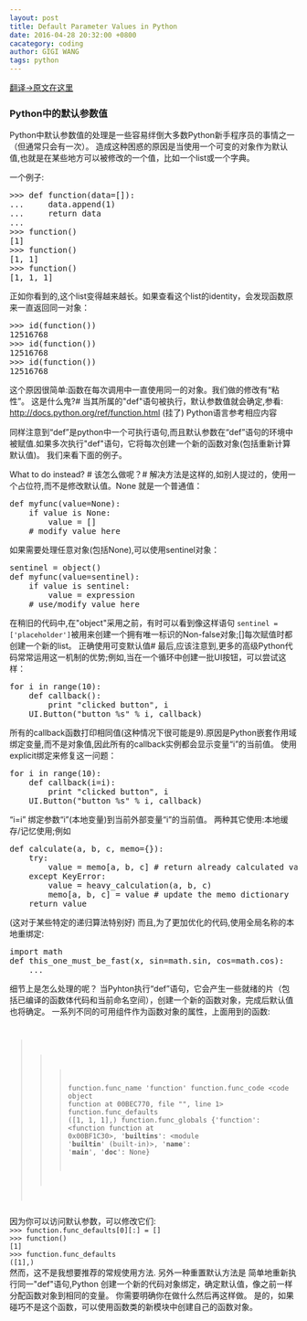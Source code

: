 ```yaml
---
layout: post
title: Default Parameter Values in Python
date: 2016-04-28 20:32:00 +0800
cacategory: coding
author: GIGI WANG
tags: python
---
```

[翻译->原文在这里](http://effbot.org/zone/default-values.htm)


<h3>Python中的默认参数值</h3>

Python中默认参数值的处理是一些容易绊倒大多数Python新手程序员的事情之一（但通常只会有一次）。
造成这种困惑的原因是当使用一个可变的对象作为默认值,也就是在某些地方可以被修改的一个值，比如一个list或一个字典。

一个例子:
<pre>
>>> def function(data=[]):
...     data.append(1)
...     return data
...
>>> function()
[1]
>>> function()
[1, 1]
>>> function()
[1, 1, 1]
</pre>

正如你看到的,这个list变得越来越长。如果查看这个list的identity，会发现函数原来一直返回同一对象：
<pre>
>>> id(function())
12516768
>>> id(function())
12516768
>>> id(function())
12516768
</pre>

这个原因很简单:函数在每次调用中一直使用同一的对象。我们做的修改有“粘性”。
这是什么鬼?#
当其所属的"def"语句被执行，默认参数值就会确定,参看:
http://docs.python.org/ref/function.html (挂了)
Python语言参考相应内容

同样注意到“def”是python中一个可执行语句,而且默认参数在“def”语句的环境中被赋值.如果多次执行"def"语句，它将每次创建一个新的函数对象(包括重新计算默认值)。
我们来看下面的例子。

What to do instead? #
该怎么做呢？#
解决方法是这样的,如别人提过的，使用一个占位符,而不是修改默认值。None 就是一个普通值：
<pre>
def myfunc(value=None):
    if value is None:
        value = []
    # modify value here
</pre>
如果需要处理任意对象(包括None),可以使用sentinel对象：
<pre>
sentinel = object()
def myfunc(value=sentinel):
    if value is sentinel:
        value = expression
    # use/modify value here
</pre>
在稍旧的代码中,在"object"采用之前，有时可以看到像这样语句
<code>sentinel = ['placeholder']</code>被用来创建一个拥有唯一标识的Non-false对象;[]每次赋值时都创建一个新的list。
正确使用可变默认值#
最后,应该注意到,更多的高级Python代码常常运用这一机制的优势;例如,当在一个循环中创建一批UI按钮，可以尝试这样：
<pre>
for i in range(10):
    def callback():
        print "clicked button", i
    UI.Button("button %s" % i, callback)
</pre>
所有的callback函数打印相同值(这种情况下很可能是9).原因是Python嵌套作用域绑定变量,而不是对象值,因此所有的callback实例都会显示变量“i”的当前值。
使用explicit绑定来修复这一问题：
<pre>
for i in range(10):
    def callback(i=i):
        print "clicked button", i
    UI.Button("button %s" % i, callback)
</pre>
“i=i” 绑定参数“i”(本地变量)到当前外部变量“i”的当前值。
两种其它使用:本地缓存/记忆使用;例如
<pre>
def calculate(a, b, c, memo={}):
    try:
        value = memo[a, b, c] # return already calculated value
    except KeyError:
        value = heavy_calculation(a, b, c)
        memo[a, b, c] = value # update the memo dictionary
    return value
</pre>
(这对于某些特定的递归算法特别好)
而且,为了更加优化的代码,使用全局名称的本地重绑定:
<pre>
import math
def this_one_must_be_fast(x, sin=math.sin, cos=math.cos):
    ...
</pre>
细节上是怎么处理的呢？
 当Pyhton执行“def”语句，它会产生一些就绪的片（包括已编译的函数体代码和当前命名空间），创建一个新的函数对象，完成后默认值也将确定。
一系列不同的可用组件作为函数对象的属性，上面用到的函数:
<code>
>>> function.func_name
'function'
>>> function.func_code
<code object function at 00BEC770, file "<stdin>", line 1>
>>> function.func_defaults
([1, 1, 1],)
>>> function.func_globals
{'function': <function function at 0x00BF1C30>,
'__builtins__': <module '__builtin__' (built-in)>,
'__name__': '__main__', '__doc__': None}
</code>
因为你可以访问默认参数，可以修改它们:
<code>
>>> function.func_defaults[0][:] = []
>>> function()
[1]
>>> function.func_defaults
([1],)
</code>
然而，这不是我想要推荐的常规使用方法.
另外一种重置默认方法是 简单地重新执行同一"def"语句,Python 创建一个新的代码对象绑定，确定默认值，像之前一样分配函数对象到相同的变量。
你需要明确你在做什么然后再这样做。
是的，如果碰巧不是这个函数，可以使用函数类的新模块中创建自己的函数对象。